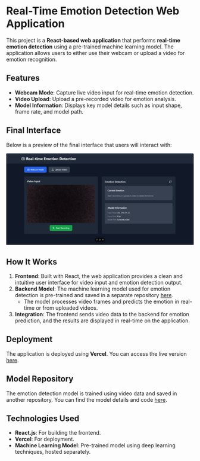 # Real-Time Emotion Detection Web Application

This project is a **React-based web application** that performs **real-time emotion detection** using a pre-trained machine learning model. The application allows users to either use their webcam or upload a video for emotion recognition. 

## Features
- **Webcam Mode**: Capture live video input for real-time emotion detection.
- **Video Upload**: Upload a pre-recorded video for emotion analysis.
- **Model Information**: Displays key model details such as input shape, frame rate, and model path.

## Final Interface
Below is a preview of the final interface that users will interact with:

![Real-Time Emotion Detection GUI](https://github.com/mohammedghanemi/Real-time-Emotion-Detection/blob/main/GUIapp.PNG)

## How It Works
1. **Frontend**: Built with React, the web application provides a clean and intuitive user interface for video input and emotion detection output.
2. **Backend Model**: The machine learning model used for emotion detection is pre-trained and saved in a separate repository [here](https://github.com/mohammedghanemi/Emotion-detection-using-audio-visual-modalities-for-accident-prevention).
   - The model processes video frames and predicts the emotion in real-time or from uploaded videos.
3. **Integration**: The frontend sends video data to the backend for emotion prediction, and the results are displayed in real-time on the application.

## Deployment
The application is deployed using **Vercel**. You can access the live version [here](https://real-time-emotion-detection.vercel.app).

## Model Repository
The emotion detection model is trained using video data and saved in another repository. You can find the model details and code [here](https://github.com/mohammedghanemi/Emotion-detection-using-audio-visual-modalities-for-accident-prevention/blob/main/Implementation_on_enterface/Implement_On_MfccVideoframesEnterface.ipynb).

## Technologies Used
- **React.js**: For building the frontend.
- **Vercel**: For deployment.
- **Machine Learning Model**: Pre-trained model using deep learning techniques, hosted separately.


